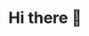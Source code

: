 # Hi there 👋

<!--
**amandakt/amandakt** is a ✨ _special_ ✨ repository because its `README.md` (this file) appears on your GitHub profile.

My name is Amanda, and I am an electrical engineering univeristy student who's interested in tech, electronic circuits, and design! 

🔭 I am currently working on:

- my personal website

🌱 I am currently learning:

- AutoCAD drafting and drawing 2D and 3D designs
- AutoCAD Electrical 
- intermediate HTML/CSS on how to implement elegant transitions, create new layouts and serve users with dynamic needs


📫 How to reach me: 

[email](akytong70@gmail.com)

Here are some ideas to get you started:

- 🔭 I’m currently working on ...
- 🌱 I’m currently learning ...
- 👯 I’m looking to collaborate on ...
- 🤔 I’m looking for help with ...
- 💬 Ask me about ...
- 📫 How to reach me: ...
- 😄 Pronouns: ...
- ⚡ Fun fact: ...
-->
